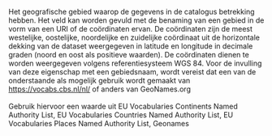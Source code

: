 Het geografische gebied waarop de gegevens in de catalogus betrekking hebben. Het veld kan worden gevuld met de benaming van een gebied in de vorm van een URI of de coördinaten ervan.
De coördinaten zijn de meest westelijke, oostelijke, noordelijke en zuidelijke coördinaat uit de horizontale dekking van de dataset weergegeven in latitude en longitude in decimale graden (noord en oost als positieve waarden). De coördinaten dienen te worden weergegeven volgens referentiesysteem WGS 84.
Voor de invulling van deze eigenschap met een gebiedsnaam, wordt vereist dat een van de onderstaande als mogelijk gebruik wordt gemaakt van https://vocabs.cbs.nl/nl/ of anders van
GeoNames.org
<br/>
<br/>
Gebruik hiervoor een waarde uit EU Vocabularies Continents Named Authority List, EU Vocabularies Countries Named Authority List, EU Vocabularies Places Named Authority List, Geonames
